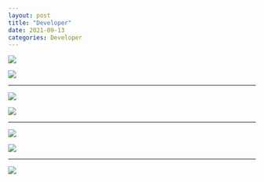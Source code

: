 ```yaml
---
layout: post
title: "Developer"
date: 2021-09-13
categories: Developer
---
```


![](https://raw.githubusercontent.com/Action2theFuture/Action2theFuture.github.io/main/_posts/Images/Developer%20Way.png)

![](https://raw.githubusercontent.com/Action2theFuture/Action2theFuture.github.io/main/_posts/Images/Developer%20Way2.png)

---

![](https://raw.githubusercontent.com/Action2theFuture/Action2theFuture.github.io/main/_posts/Images/intro.png)

![](https://raw.githubusercontent.com/Action2theFuture/Action2theFuture.github.io/main/_posts/Images/backend.png)

---

![](https://raw.githubusercontent.com/Action2theFuture/Action2theFuture.github.io/main/_posts/Images/devops.png)

![](https://raw.githubusercontent.com/Action2theFuture/Action2theFuture.github.io/main/_posts/Images/frontend.png)

---

![](https://raw.githubusercontent.com/Action2theFuture/Action2theFuture.github.io/main/_posts/Images/Waterfall,Agile.png)
